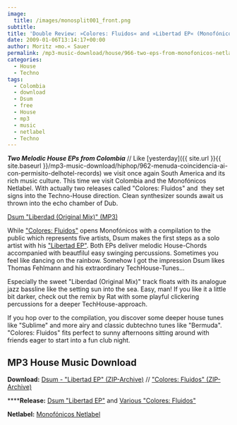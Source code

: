 ```yaml
---
image:
  title: /images/monosplit001_front.png
subtitle: 
title: 'Double Review: »Colores: Fluidos« and »Libertad EP« (Monofónicos Netlabel)'
date: 2009-01-06T13:14:17+00:00
author: Moritz »mo.« Sauer
permalink: /mp3-music-download/house/966-two-eps-from-monofonicos-netlabel
categories:
  - House
  - Techno
tags:
  - Colombia
  - download
  - Dsum
  - free
  - House
  - mp3
  - music
  - netlabel
  - Techno
---
```

***Two Melodic House EPs from Colombia*** // Like [yesterday]({{ site.url }}{{ site.baseurl }}/mp3-music-download/hiphop/962-menuda-coincidencia-ai-con-permisito-delhotel-records) we visit once again South America and its rich music culture. This time we visit Colombia and the Monofónicos Netlabel. With actually two releases called "Colores: Fluidos" and  they set signs into the Techno-House direction. Clean synthesizer sounds await us thrown into the echo chamber of Dub.

[Dsum "Liberdad (Original Mix)" (MP3)](http://mp3.phlow.de/phlow-magazine/03_Dsum_-_Libertad_Original_Mix.mp3)

<!--more-->

<!--adsense-->

While <a href="http://www.monofonicos.net/index.php/netlabel/lanzamientos/mns-001-va-colores-fluidos/" target="_blank">"Colores: Fluidos"</a> opens Monofónicos with a compilation to the public which represents five artists, Dsum makes the first steps as a solo artist with his <a href="http://www.monofonicos.net/index.php/netlabel/lanzamientos/mfn-001-dsum-libertad-ep/" target="_blank">"Libertad EP"</a>. Both EPs deliver melodic House-Chords accompanied with beautfilul easy swinging percussions. Sometimes you feel like dancing on the rainbow. Somehow I got the impression Dsum likes Thomas Fehlmann and his extraordinary TechHouse-Tunes...

Especially the sweet "Liberdad (Original Mix)" track floats with its analogue jazz bassline like the setting sun into the sea. Easy, man! If you like it a little bit darker, check out the remix by Rat with some playful clickering percussions for a deeper TechHouse-approach.

If you hop over to the compilation, you discover some deeper house tunes like "Sublime" and more airy and classic dubtechno tunes like "Bermuda".  "Colores: Fluidos" fits perfect to sunny afternoons sitting around with friends eager to start into a fun club night.

## MP3 House Music Download

**Download:** <a href="http://www.archive.org/download/MNF001_Dsum_Libertad_EP/MNF001_Dsum_-_Libertad_EP.zip" target="_blank">Dsum - "Libertad EP" (ZIP-Archive)</a> // <a href="http://www.archive.org/download/MNS001_VA_Colores_Fluidos/MNS001_VA_-_Colores_Fluidos.zip" target="_blank">"Colores: Fluidos" (ZIP-Archive)</a>
  
******Release:** <a href="http://www.monofonicos.net/index.php/netlabel/lanzamientos/mfn-001-dsum-libertad-ep/" target="_blank">Dsum "Libertad EP"</a> and <a href="http://www.monofonicos.net/index.php/netlabel/lanzamientos/mns-001-va-colores-fluidos/" target="_blank">Various "Colores: Fluidos"</a>
  
**Netlabel:** <a href="http://www.monofonicos.net/" target="_blank">Monofónicos Netlabel</a>